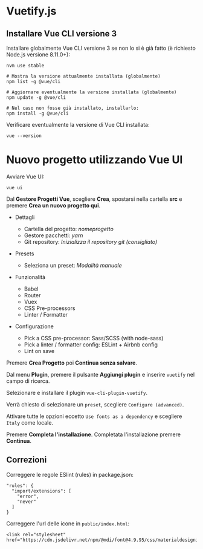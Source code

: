 # Vuetify.js

## Installare Vue CLI versione 3

Installare globalmente Vue CLI versione 3 se non lo si è già fatto (è richiesto Node.js versione 8.11.0+):

```
nvm use stable

# Mostra la versione attualmente installata (globalmente)
npm list -g @vue/cli

# Aggiornare eventualmente la versione installata (globalmente)
npm update -g @vue/cli

# Nel caso non fosse già installato, installarlo:
npm install -g @vue/cli
```

Verificare eventualmente la versione di Vue CLI installata:

```
vue --version
```

# Nuovo progetto utilizzando Vue UI

Avviare Vue UI:
```
vue ui
```

Dal **Gestore Progetti Vue**, scegliere **Crea**, spostarsi nella cartella **src** e premere **Crea un nuovo progetto qui**.

* Dettagli
  * Cartella del progetto: *nomeprogetto*
  * Gestore pacchetti: *yarn*
  * Git repository: *Inizializza il repository git (consigliato)*

* Presets
  * Seleziona un preset: *Modalità manuale*

* Funzionalità
  * Babel
  * Router
  * Vuex
  * CSS Pre-processors
  * Linter / Formatter

* Configurazione
  * Pick a CSS pre-processor: Sass/SCSS (with node-sass)
  * Pick a linter / formatter config: ESLint + Airbnb config
  * Lint on save

Premere **Crea Progetto** poi **Continua senza salvare**.

Dal menu **Plugin**, premere il pulsante **Aggiungi plugin** e inserire `vuetify` nel campo di ricerca.

Selezionare e installare il plugin ```vue-cli-plugin-vuetify```.

Verrà chiesto di selezionare un `preset`, scegliere `Configure (advanced)`.

Attivare tutte le opzioni eccetto `Use fonts as a dependency` e scegliere `Italy` come locale.

Premere **Completa l'installazione**. Completata l'installazione premere **Continua**.

## Correzioni

Correggere le regole ESlint (rules) in package.json:

```
"rules": {
  "import/extensions": [
    "error",
    "never"
  ]
}
```

Correggere l'url delle icone in `public/index.html`:

```
<link rel="stylesheet" href="https://cdn.jsdelivr.net/npm/@mdi/font@4.9.95/css/materialdesignicons.min.css">
```
